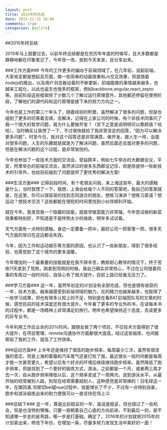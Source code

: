 ```yaml
---
layout: post
title: 2015年终总结
date: 2015-12-31 10:00
comments: true
categories: [mylife]
---
```

 
##2015年终总结

2015年马上就要过去，以前年终总结都是在农历年年底的时候写，且大多数都是静静地躺在印象笔记了，今年改一改，放到今天来发，且分享出来。

###工作方面###
今年的工作更多的偏向于前端领域了，在几年前，说起前端，大家肯定都是想起且页面，做一些简单的动画效果和Js交互效果，但是随着nodejs的推出，以及用户浏览器设备的不断更新，前端能做的事情越来越多，也越来工程化，以此也诞生也很多的框架，例如backbone,angular,react,zepto等。目前阶段这些框架除了少数几个了解过运行原理意外，其他都还停留在使用阶段，了解他们的源代码和运行原理是接下来的努力方向之一。

今年也是工作的第三个年头了，随着经验的积累，虽然解决了很多的问题，但是也碰到了更多的坑等着去填，去解决，记得在上家公司的时候，有个非技术同事问了我一个很大的哲学问题，我为什么要做开发？（言下之意是说明明可以靠颜值？哈哈），当时确实让我愣了一下，不过很快就给了我非常坚定的回答，“因为可以解决更多问题”，时至今日，我对这个回答还是非常满意，做开发，跟人生一样，会面对很多问题，人生的乐趣就是就是为了解决问题，虽然后面还会面对更多的问题，但是在解决问题的这个过程，是非常愉悦的。

今年也参加了一些技术方面的交流会，受益颇丰，例如七牛举办的大数据会议，平安，阿里举办的前端交流会，虽然讲过的很多东西都没记住，但是除提供一些新技术的引导外，也给目前碰到了问题提供了更优秀的解决方案!

###生活方面###
记得前段时间，有个老朋友问我，来上海这些年，最大的感触是什么，当时我愣了一下，我想，上海会给每个人不同的答案吧，我自己的答案就是，在这里，你可以很容易的找到志同道合的朋友，想练习演讲？想练习英语？想运动？想技术交流？这些都能在很短的时间里找到小伙伴顺利开始。

就在今年，我发现我一个隐藏的技能，就是学做菜能力非常强，今年尝试做的新菜效果都特别好，不知道是不是样例太少的缘故，明年多试试看。

天气方面有一点特别感触，身边一定要备一把伞，最好公司一把家里一把，很多天气方面的常识在这边都会失效。

今年，因为工作和运动娱乐等方面的原因，也认识了一些新朋友，得到了很多经验，也感觉到了这个城市的更多温暖。

今年增加的一个最重要的技能就是在我不辞辛苦，教练耐心教导的情况下，终于苦练11天拿到了驾照，刚拿到驾照的时候，我自己确实非常担心，不过在公司借着同事的车练过一段时间后，自信心有了很大提升，目前上路已经毫无压力了。


###学习方面###
这一年，虽然年初定的计划没有全部完成，但也是很有收获的一年，技术方面，越来越感受到前端领域的魅力，花的精力也越来越多，也取得了一些学习成果，但也有很多认知上的不足，特别是在看BAT前端团队写的文章的时候，感觉目前的技术深度还有很大提升。今年看了更多的专业外的书，在读每本书的过程中，都是一场精神上非常满足的旅行。明年也希望保持这个态度，去读更多的非专业书。

今年利用工作后业余的20%时间，跟朋友做了两个项目，不仅技术方面得到了很大提升，在项目管理，remote沟通协作方面都很大提高，经过这些锻炼，也间接帮助了我的工作，提高了工作效率。

###运动方面##
上半年还是维持了很高的跑步频率，每周最少三次，虽然有很坚强的意志，但是上海的雾霾和汽车尾气还是打败了我，最近很长一段时间都是每周才跑一次甚至更久，希望以后有个好点的环境后继续维持跑步频率。虽然降低了跑步频率，但是找到了一个更好的锻炼方式，游泳。之前都是一个月，或者两三周才去一次，自从跑步频率降低以后，这个频率变成了一周两次。说到游泳水平，从最开始的经常被别人超，到现在经常需要超别人，这种感觉是非常棒的！羽毛球这一年，在跟同事,邻居切bei磋nue过程中，技能增长了不少，不过有一点特别自豪，跑步和游泳锻炼出来的耐力使我可以一直坚持在场上:D.

###总结下###
这一年，算是比较稳妥的一年，虽说是稳妥，但也错过了一些机会，但是也没特别懊悔，只要一直朝着自己心底的方向前进，不到最后一刻，是不知道哪一步走的是弯路，哪一步是打基础。确定了，2016年的计划就把2015年的计划拿出来，修改下年份，在增加一条，尽量多努力发现生活中美好的一面！










 